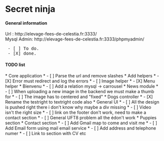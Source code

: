 <h1>Secret ninja</h1>

<h4>General information</h4>
Url : http://elevage-fees-de-celestia.fr:3333/<br />
Mysql Admin: http://elevage-fees-de-celestia.fr:3333/phpmyadmin/


<pre>
 - [ ] To do.
 - [X] done.
</pre>

<h4>TODO list</h4>
  * Core application
    * - [ ] Parse the url and remove slashes
    *  Add helpers
      * - [X] Error must redirect and log the errors  
      * - [ ] Image helper
      * - [X] Menu helper
  * Bienvenu
    * - [ ] Add a relation mysql -> carrousel
  * News module
    * - [ ] When uploading a new image in the backend we must make a thumb for 
    * - [ ] The image has to centered and "fixed"
  * Dogs controller
    * - [X] Rename the testright to textright code also
  * General UI
    * - [ ] All the design is pushed right there i don't know why maybe a div missing
    * - [ ] Video isn't the right size 
    * - [ ] link on the footer don't work, need to make a contact section
    * - [ ] General UFT8 problem all the édon't work
  * Puppies section
  * Contact section
    * - [ ] Add Gmail map to come and visit me
    * - [ ] Add Email form using mail email service
    * - [ ] Add address and telephone numer
    * - [ ] Link to section with CV etc


